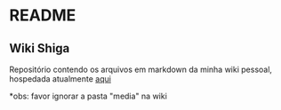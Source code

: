README
=

Wiki Shiga
-

Repositório contendo os arquivos em markdown da minha wiki pessoal, hospedada
atualmente [aqui](http://wiki.daniloshiga.com "Wiki Shiga")

\*obs: favor ignorar a pasta "media" na wiki
